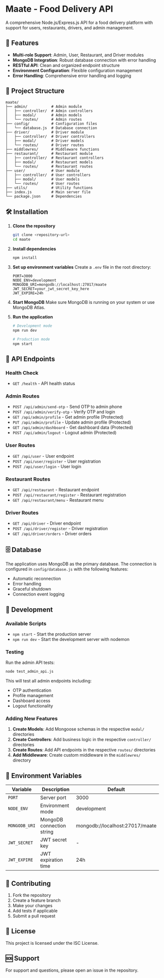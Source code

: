 # Maate - Food Delivery API

A comprehensive Node.js/Express.js API for a food delivery platform with support for users, restaurants, drivers, and admin management.

## 🚀 Features

- **Multi-role Support**: Admin, User, Restaurant, and Driver modules
- **MongoDB Integration**: Robust database connection with error handling
- **RESTful API**: Clean and organized endpoint structure
- **Environment Configuration**: Flexible configuration management
- **Error Handling**: Comprehensive error handling and logging

## 📁 Project Structure

```
maate/
├── admin/           # Admin module
│   ├── controller/  # Admin controllers
│   ├── modal/       # Admin models
│   └── routes/      # Admin routes
├── config/          # Configuration files
│   └── database.js  # Database connection
├── driver/          # Driver module
│   ├── controller/  # Driver controllers
│   ├── modal/       # Driver models
│   └── routes/      # Driver routes
├── middlewres/      # Middleware functions
├── restaurant/      # Restaurant module
│   ├── controller/  # Restaurant controllers
│   ├── modal/       # Restaurant models
│   └── routes/      # Restaurant routes
├── user/            # User module
│   ├── controller/  # User controllers
│   ├── modal/       # User models
│   └── routes/      # User routes
├── utils/           # Utility functions
├── index.js         # Main server file
└── package.json     # Dependencies
```

## 🛠️ Installation

1. **Clone the repository**
   ```bash
   git clone <repository-url>
   cd maate
   ```

2. **Install dependencies**
   ```bash
   npm install
   ```

3. **Set up environment variables**
   Create a `.env` file in the root directory:
   ```env
   PORT=3000
   NODE_ENV=development
   MONGODB_URI=mongodb://localhost:27017/maate
   JWT_SECRET=your_jwt_secret_key_here
   JWT_EXPIRE=24h
   ```

4. **Start MongoDB**
   Make sure MongoDB is running on your system or use MongoDB Atlas.

5. **Run the application**
   ```bash
   # Development mode
   npm run dev
   
   # Production mode
   npm start
   ```

## 📡 API Endpoints

### Health Check
- `GET /health` - API health status

### Admin Routes
- `POST /api/admin/send-otp` - Send OTP to admin phone
- `POST /api/admin/verify-otp` - Verify OTP and login
- `GET /api/admin/profile` - Get admin profile (Protected)
- `PUT /api/admin/profile` - Update admin profile (Protected)
- `GET /api/admin/dashboard` - Get dashboard data (Protected)
- `POST /api/admin/logout` - Logout admin (Protected)

### User Routes
- `GET /api/user` - User endpoint
- `POST /api/user/register` - User registration
- `POST /api/user/login` - User login

### Restaurant Routes
- `GET /api/restaurant` - Restaurant endpoint
- `POST /api/restaurant/register` - Restaurant registration
- `GET /api/restaurant/menu` - Restaurant menu

### Driver Routes
- `GET /api/driver` - Driver endpoint
- `POST /api/driver/register` - Driver registration
- `GET /api/driver/orders` - Driver orders

## 🗄️ Database

The application uses MongoDB as the primary database. The connection is configured in `config/database.js` with the following features:

- Automatic reconnection
- Error handling
- Graceful shutdown
- Connection event logging

## 🔧 Development

### Available Scripts

- `npm start` - Start the production server
- `npm run dev` - Start the development server with nodemon

### Testing

Run the admin API tests:
```bash
node test_admin_api.js
```

This will test all admin endpoints including:
- OTP authentication
- Profile management
- Dashboard access
- Logout functionality

### Adding New Features

1. **Create Models**: Add Mongoose schemas in the respective `modal/` directories
2. **Create Controllers**: Add business logic in the respective `controller/` directories
3. **Create Routes**: Add API endpoints in the respective `routes/` directories
4. **Add Middleware**: Create custom middleware in the `middlewres/` directory

## 📝 Environment Variables

| Variable | Description | Default |
|----------|-------------|---------|
| `PORT` | Server port | 3000 |
| `NODE_ENV` | Environment mode | development |
| `MONGODB_URI` | MongoDB connection string | mongodb://localhost:27017/maate |
| `JWT_SECRET` | JWT secret key | - |
| `JWT_EXPIRE` | JWT expiration time | 24h |

## 🤝 Contributing

1. Fork the repository
2. Create a feature branch
3. Make your changes
4. Add tests if applicable
5. Submit a pull request

## 📄 License

This project is licensed under the ISC License.

## 🆘 Support

For support and questions, please open an issue in the repository. 